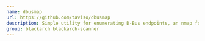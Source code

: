 ```yaml
---
name: dbusmap
url: https://github.com/taviso/dbusmap
description: Simple utility for enumerating D-Bus endpoints, an nmap for D-Bus.
group: blackarch blackarch-scanner
---
```

